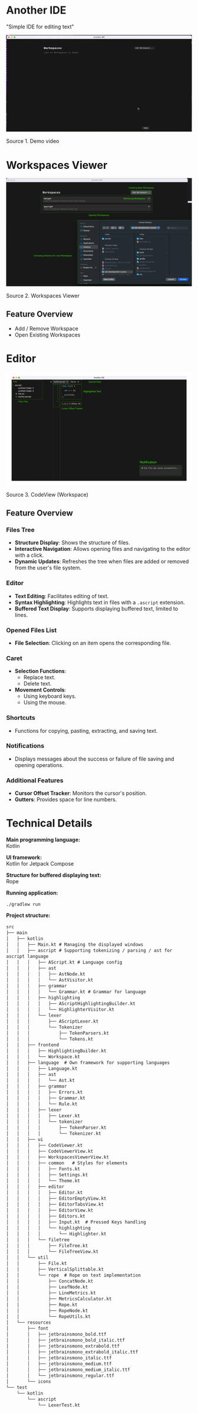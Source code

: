 # Another IDE

"Simple IDE for editing text"


![alt text](files/demo.gif)

Source 1. Demo video

# Workspaces Viewer

![alt text](files/workspacesViewer.png)

Source 2. Workspaces Viewer

## Feature Overview
- Add / Remove Workspace
- Open Existing Workspaces


# Editor

![alt text](files/editor.png)

Source 3. CodeView (Workspace)


## Feature Overview

### Files Tree
- **Structure Display**: Shows the structure of files.
- **Interactive Navigation**: Allows opening files and navigating to the editor with a click.
- **Dynamic Updates**: Refreshes the tree when files are added or removed from the user's file system.

### Editor
- **Text Editing**: Facilitates editing of text.
- **Syntax Highlighting**: Highlights text in files with a `.ascript` extension.
- **Buffered Text Display**: Supports displaying buffered text, limited to lines.

### Opened Files List
- **File Selection**: Clicking on an item opens the corresponding file.

### Caret
- **Selection Functions**:
    - Replace text.
    - Delete text.
- **Movement Controls**:
    - Using keyboard keys.
    - Using the mouse.

### Shortcuts
- Functions for copying, pasting, extracting, and saving text.

### Notifications
- Displays messages about the success or failure of file saving and opening operations.

### Additional Features
- **Cursor Offset Tracker**: Monitors the cursor's position.
- **Gutters**: Provides space for line numbers.




# Technical Details 
**Main programming language:**  
Kotlin

**UI framework:**  
Kotlin for Jetpack Compose

**Structure for buffered displaying text:**  
Rope

**Running application:**
```
./gradlew run
```


**Project structure:**

```
src
├── main
│   ├── kotlin
│   │   ├── Main.kt # Managing the displayed windows
│   │   ├── ascript # Supporting tokenizing / parsing / ast for ascript language
│   │   │   ├── AScript.kt # Language config
│   │   │   ├── ast
│   │   │   │   ├── AstNode.kt
│   │   │   │   └── AstVisitor.kt
│   │   │   ├── grammar
│   │   │   │   └── Grammar.kt # Grammar for language 
│   │   │   ├── highlighting
│   │   │   │   ├── AScriptHighlightingBuilder.kt
│   │   │   │   └── HighlighterVisitor.kt
│   │   │   └── lexer
│   │   │       ├── AScriptLexer.kt
│   │   │       └── Tokenizer
│   │   │           ├── TokenParsers.kt
│   │   │           └── Tokens.kt
│   │   ├── frontend
│   │   │   ├── HighlightingBuilder.kt
│   │   │   └── Workspace.kt
│   │   ├── language  # Own framework for supporting languages
│   │   │   ├── Language.kt
│   │   │   ├── ast
│   │   │   │   └── Ast.kt
│   │   │   ├── grammar
│   │   │   │   ├── Errors.kt
│   │   │   │   ├── Grammar.kt
│   │   │   │   └── Rule.kt
│   │   │   ├── lexer
│   │   │   │   ├── Lexer.kt
│   │   │   │   └── tokenizer
│   │   │   │       ├── TokenParser.kt
│   │   │   │       └── Tokenizer.kt
│   │   ├── ui
│   │   │   ├── CodeViewer.kt
│   │   │   ├── CodeViewerView.kt
│   │   │   ├── WorkspacesViewerView.kt
│   │   │   ├── common   # Styles for elements
│   │   │   │   ├── Fonts.kt
│   │   │   │   ├── Settings.kt
│   │   │   │   └── Theme.kt
│   │   │   ├── editor
│   │   │   │   ├── Editor.kt
│   │   │   │   ├── EditorEmptyView.kt
│   │   │   │   ├── EditorTabsView.kt
│   │   │   │   ├── EditorView.kt
│   │   │   │   ├── Editors.kt
│   │   │   │   ├── Input.kt  # Pressed Keys handling
│   │   │   │   └── highlighting
│   │   │   │       └── Highlighter.kt
│   │   │   └── filetree
│   │   │       ├── FileTree.kt
│   │   │       └── FileTreeView.kt
│   │   └── util
│   │       ├── File.kt
│   │       ├── VerticalSplittable.kt
│   │       └── rope  # Rope on text implementation 
│   │           ├── ConcatNode.kt
│   │           ├── LeafNode.kt
│   │           ├── LineMetrics.kt
│   │           ├── MetricsCalculator.kt
│   │           ├── Rope.kt
│   │           ├── RopeNode.kt
│   │           └── RopeUtils.kt
│   └── resources
│       ├── font
│       │   ├── jetbrainsmono_bold.ttf
│       │   ├── jetbrainsmono_bold_italic.ttf
│       │   ├── jetbrainsmono_extrabold.ttf
│       │   ├── jetbrainsmono_extrabold_italic.ttf
│       │   ├── jetbrainsmono_italic.ttf
│       │   ├── jetbrainsmono_medium.ttf
│       │   ├── jetbrainsmono_medium_italic.ttf
│       │   └── jetbrainsmono_regular.ttf
│       └── icons
└── test
    └── kotlin
        └── ascript
            └── LexerTest.kt
```
